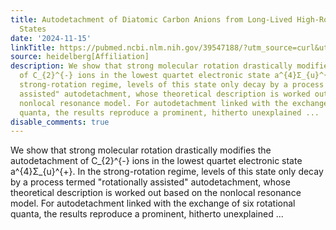 ```yaml
---
title: Autodetachment of Diatomic Carbon Anions from Long-Lived High-Rotation Quartet
  States
date: '2024-11-15'
linkTitle: https://pubmed.ncbi.nlm.nih.gov/39547188/?utm_source=curl&utm_medium=rss&utm_campaign=pubmed-2&utm_content=1FakS-2QOkCT8HsMOQP1bCRQ4YzyumYOmxmF0moLsQ3dFB1E9V&fc=20220326224207&ff=20241116183752&v=2.18.0.post9+e462414
source: heidelberg[Affiliation]
description: We show that strong molecular rotation drastically modifies the autodetachment
  of C_{2}^{-} ions in the lowest quartet electronic state a^{4}Σ_{u}^{+}. In the
  strong-rotation regime, levels of this state only decay by a process termed "rotationally
  assisted" autodetachment, whose theoretical description is worked out based on the
  nonlocal resonance model. For autodetachment linked with the exchange of six rotational
  quanta, the results reproduce a prominent, hitherto unexplained ...
disable_comments: true
---
```

We show that strong molecular rotation drastically modifies the autodetachment of C_{2}^{-} ions in the lowest quartet electronic state a^{4}Σ_{u}^{+}. In the strong-rotation regime, levels of this state only decay by a process termed "rotationally assisted" autodetachment, whose theoretical description is worked out based on the nonlocal resonance model. For autodetachment linked with the exchange of six rotational quanta, the results reproduce a prominent, hitherto unexplained ...